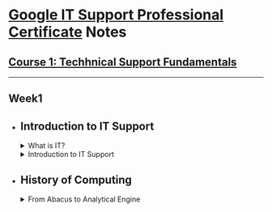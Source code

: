 # [Google IT Support Professional Certificate](https://www.coursera.org/professional-certificates/google-it-support) Notes

## [Course 1: Techhnical Support Fundamentals](https://www.coursera.org/learn/technical-support-fundamentals?specialization=google-it-support)
***

## Week1

- ## **Introduction to IT Support**

     <details><summary> What is IT? </summary>    
     IT is essentially the use of digital technology, like computers and the internet, to store and process data into useful information. The IT industry refers to the entire scope of all the jobs and resources that are related to computing technologies within society, and there are a lot of different types of jobs in this field, from network engineers who ensure computers can communicate with each other, to hardware technicians who replace and repair components, to desktop support personnel who make sure that end users can use their software properly.   </details>

     <details><summary> Introduction to IT Support </summary>   An IT support specialist makes sure that an organization's technological equipment is running smoothly. This includes managing, installing, maintaining, troubleshooting and configuring office and computing equipment.  </details>

- ## **History of Computing**

     <details><summary> From Abacus to Analytical Engine </summary>   
     A computer is a device that stores and processes data by performing calculations. Before we had actual computer devices, the term computer was used to refer to someone who actually did the calculation. 
     
     
     Do you know what an abacus is?
     <br>
     It looks like a wooden toy that a child would play with, but it's actually one of the earliest known computers. It was invented in 500 BC to count large numbers. While we have calculators like the old reliable TI-89s or the ones in our computers, abacuses actually are still used today.
   
     Over the centuries, humans built more advanced counting tools but they still required a human to manually perform the calculations. The first major step forward was the invention of the mechanical calculator in the 17th century by Blaise Pascal. This device used a series of gears and levers to perform calculations for the user automatically. While it was limited to addition, subtraction, multiplication and division for pretty small numbers, it paved the way for more complex machines. 
     
     The fundamental operations of the mechanical calculator were later applied to the textile industry. Before we had streamlined manufacturing, looms were used to weave yarn into fabric. If you wanted to design patterns on your fabric, that took an incredible amount of manual work.
     <br>
     In the 1800s, a man by the name of Joseph Jacquard invented a programmable loom. These looms took a sequence of cards with holes in them. When the loom encountered a hole, it would hook the thread underneath it. If it didn't encounter a hole, the hook wouldn't thread anything. Eventually this spun up a design pattern on the fabric. These cards were known as punch cards. And while Mr. Jacquard reinvented the textile industry, he probably didn't realize that his invention would shaped the world of computing and the world itself today.
   
     Let's fast forward a few decades and meet a man by the name of Charles babbage. Babbage was a gifted engineer who developed a series of machines that are now known as the greatest breakthrough on our way to the modern computer. He built what was called a difference engine. It was a very sophisticated version of some of the mechanical calculators we were just talking about. It could perform fairly complicated mathematical operations but not much else. Babbage's follow up to the difference engine was a machine he called the Analytical Engine. He was inspired by Jacquard's use of punch cards to automatically perform calculations instead of manually entering them by hand. Babbage used punch cards in his Analytical engine to allow people to predefine a series of calculations they wanted to perform. As impressive as this achievement was, the Analytical engine was still just a very advanced mechanical calculator.
  
     It took the powerful insights of a mathematician named Ada Lovelace to realize the true potential of the analytical engine. She was the first person to recognize that the machine could be used for more than pure calculations. She developed the first algorithm for the engine. It was the very first example of computer programming. An algorithm is just a series of steps that solves specific problems. Because of Lovelace's discovery that algorithms could be programmed into the Analytical engine, it became the very first general purpose computing machine in history, and a great example that women have had some of the most valuable minds in technology since the 1800s.
  
